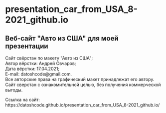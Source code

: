 # presentation_car_from_USA_8-2021_github.io

<h2>Веб-сайт "Авто из США" для моей презентации</h2>

<p>Сайт свёрстан по макету "Авто из США";<br>
Автор вёрстки: Андрей Овчаров;<br>
Дата вёрстки: 17.04.2021;<br>
E-mail: datoshcode@gmail.com.<br>
Все авторские права на графический макет принадлежат его автору.<br>
Сайт сверстан с ознакомительной целью, без получения коммерческой выгоды.</p>
<p> Ссылка на сайт: https://datoshcode.github.io/presentation_car_from_USA_8-2021_github.io/
